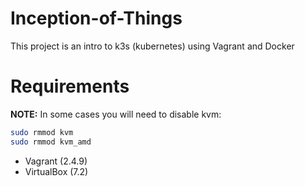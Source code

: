 # Inception-of-Things

This project is an intro to k3s (kubernetes) using Vagrant and Docker

# Requirements

**__NOTE:__** In some cases you will need to disable kvm:

```bash
sudo rmmod kvm
sudo rmmod kvm_amd
```

- Vagrant (2.4.9)
- VirtualBox (7.2)
